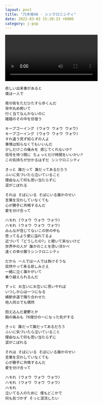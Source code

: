 ```yaml
---
layout: post
title: "乃木坂46 - シンクロニシティ"
date: 2022-03-02 15:20:23 +0900
category: j-pop
---
```


<div class="video-container">
    <video id="player" class="video-js vjs-default-skin vjs-big-play-centered" data-json="/public/json/j-pop/乃木坂46 - シンクロニシティ.json"></video>
</div>

```
悲しい出来事があると
僕は一人で

夜の街をただひたすら歩くんだ
背中丸め俯いて
行く当てなんかないのに
雑踏のその中を彷徨う

キープゴーイング (ウォウ ウォウ ウォウ)
キープゴーイング (ウォウ ウォウ ウォウ)
すれ違う見ず知らずの人よ
事情は知らなくてもいいんだ
少しだけこの痛みを 感じてくれないか?
信号を待つ間に ちょっとだけ時間をいいかい?
この気持ちが分かるはずだ シンクロニシティ

きっと 誰だって 誰だってあるだろう
ふいに気づいたら泣いていること
理由なんて何も思い当たらずに
涙がこぼれる

それは そばにいる そばにいる誰かのせい
言葉を交わしていなくても
心が勝手に共鳴するんだ
愛を分け合って

ハモれ (ウォウ ウォウ ウォウ)
ハモれ (ウォウ ウォウ ウォウ)
みんなが信じてないこの世の中も
思ってるより愛に溢れてるよ
近づいて「どうしたの?」と聞いて来ないけど
世界中の人が 誰かのことを思い浮かべ
遠くの幸せ願うシンクロニシティ

だから 一人では一人では負けそうな
突然やって来る悲しみさえ
一緒に泣く誰かがいて
乗り越えられるんだ

ずっと お互いにお互いに思いやれば
いつしか心は一つになる
横断歩道で隣り合わせた
他人同士でも偶然

抱え込んだ憂鬱とか
胸の痛みも 76億分の一になった気がする

きっと 誰だって誰だってあるだろう
ふいに気づいたら泣いていること
理由なんて何も思い当たらずに
涙がこぼれる

それは そばにいる そばにいる誰かのせい
言葉を交わしていなくても
心が勝手に共鳴するんだ
愛を分け合って

ハモれ (ウォウ ウォウ ウォウ)
ハモれ (ウォウ ウォウ ウォウ)
ハモれ
泣いてる人のために 僕もどこかで
何も気づかず そっと涙流したい
```